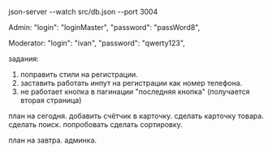 json-server --watch src/db.json --port 3004

Admin:
      "login": "loginMaster",
      "password": "passWord8",

Moderator: 
      "login": "ivan",
      "password": "qwerty123",



задания:
1) поправить стили на регистрации.
3) заставить работать инпут на регистрации как номер телефона.
3) не работает кнопка в пагинации "последняя кнопка" (получается вторая страница)

план на сегодня.
добавить счётчик в карточку.
сделать карточку товара.
сделать поиск. 
попробовать сделать сортировку. 

план на завтра.
админка.
